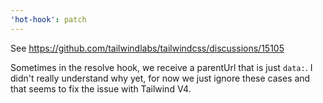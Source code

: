 ```yaml
---
'hot-hook': patch
---
```


See https://github.com/tailwindlabs/tailwindcss/discussions/15105

Sometimes in the resolve hook, we receive a parentUrl that is just `data:`. I didn't really understand
why yet, for now we just ignore these cases and that seems to fix the issue with Tailwind V4.


